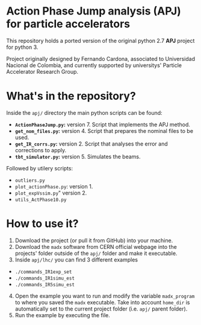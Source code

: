 # Action Phase Jump analysis (APJ) for particle accelerators

This repository holds a ported version of the original python 2.7 __APJ__ project for python 3.

Project originally designed by Fernando Cardona, associated to Universidad Nacional de Colombia, and currently supported by universitys' Particle Accelerator Research Group.


# What's in the repository?

Inside the `apj/` directory the main python scripts can be found:

- __`ActionPhaseJump.py`:__ version 7. Script that implements the APJ method.
- __`get_nom_files.py`:__ version 4. Script that prepares the nominal files to be used.
- __`get_IR_corrs.py`:__ version 2. Script that analyses the error and corrections to apply.
- __`tbt_simulator.py`:__ version 5. Simulates the beams.

Followed by utilery scripts:

- `outliers.py`
- `plot_actionPhase.py`: version 1.
- `plot_expVssim.py`" version 2.
- `utils_ActPhase10.py`



# How to use it?

1. Download the project (or pull it from GitHub) into your machine.
2. Download the `madx` software from CERN official webpage into the projects' folder outside of the `apj/` folder and make it executable.
3. Inside `apj/lhc/` you can find 3 different examples
  - `./commands_IR1exp_set`
  - `./commands_IR1simu_est`
  - `./commands_IR5simu_est`
4. Open the example you want to run and modify the variable `madx_program` to where you saved the `madx` executable. Take into account `home_dir` is automatically set to the current project folder (i.e. `apj/` parent folder).
5. Run the example by executing the file.
